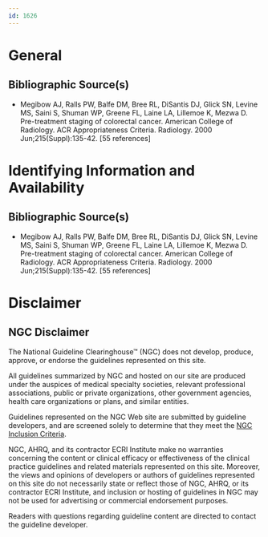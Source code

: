 ```yaml
---
id: 1626
---
```


# General

## Bibliographic Source(s)

- Megibow AJ, Ralls PW, Balfe DM, Bree RL, DiSantis DJ, Glick SN, Levine MS, Saini S, Shuman WP, Greene FL, Laine LA, Lillemoe K, Mezwa D. Pre-treatment staging of colorectal cancer. American College of Radiology. ACR Appropriateness Criteria. Radiology. 2000 Jun;215(Suppl):135-42. [55 references]

# Identifying Information and Availability

## Bibliographic Source(s)

- Megibow AJ, Ralls PW, Balfe DM, Bree RL, DiSantis DJ, Glick SN, Levine MS, Saini S, Shuman WP, Greene FL, Laine LA, Lillemoe K, Mezwa D. Pre-treatment staging of colorectal cancer. American College of Radiology. ACR Appropriateness Criteria. Radiology. 2000 Jun;215(Suppl):135-42. [55 references]

# Disclaimer

## NGC Disclaimer

The National Guideline Clearinghouse™ (NGC) does not develop, produce, approve, or endorse the guidelines represented on this site.

All guidelines summarized by NGC and hosted on our site are produced under the auspices of medical specialty societies, relevant professional associations, public or private organizations, other government agencies, health care organizations or plans, and similar entities.

Guidelines represented on the NGC Web site are submitted by guideline developers, and are screened solely to determine that they meet the [NGC Inclusion Criteria](/help-and-about/summaries/inclusion-criteria).

NGC, AHRQ, and its contractor ECRI Institute make no warranties concerning the content or clinical efficacy or effectiveness of the clinical practice guidelines and related materials represented on this site. Moreover, the views and opinions of developers or authors of guidelines represented on this site do not necessarily state or reflect those of NGC, AHRQ, or its contractor ECRI Institute, and inclusion or hosting of guidelines in NGC may not be used for advertising or commercial endorsement purposes.

Readers with questions regarding guideline content are directed to contact the guideline developer.

